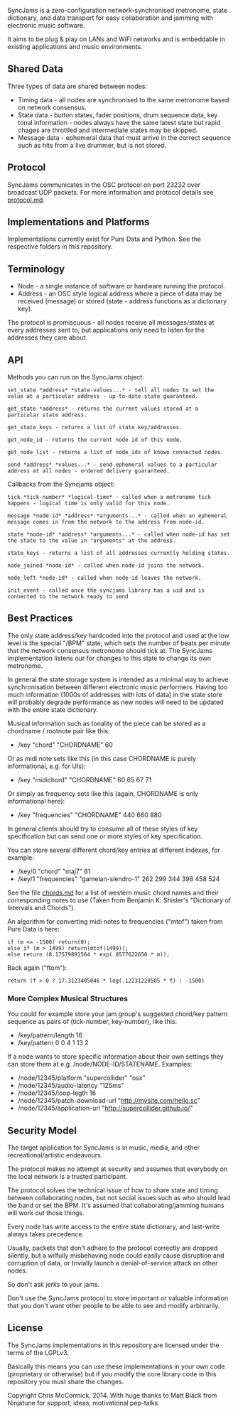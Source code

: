 SyncJams is a zero-configuration network-synchronised metronome, state dictionary, and data transport for easy collaboration and jamming with electronic music software.

It aims to be plug & play on LANs and WiFi networks and is embeddable in existing applications and music environments.

## Shared Data ###

Three types of data are shared between nodes:

 * Timing data - all nodes are synchronised to the same metronome based on network consensus.
 * State data - button states, fader positions, drum sequence data, key tonal information - nodes always have the same latest state but rapid chages are throttled and intermediate states may be skipped.
 * Message data - ephemeral data that must arrive in the correct sequence such as hits from a live drummer, but is not stored.

## Protocol ##

SyncJams communicates in the OSC protocol on port 23232 over broadcast UDP packets. For more information and protocol details see [protocol.md](doc/protocol.md).

## Implementations and Platforms ##

Implementations currently exist for Pure Data and Python. See the respective folders in this repository.

## Terminology ##

 * Node - a single instance of software or hardware running the protocol.
 * Address - an OSC style logical address where a piece of data may be received (message) or stored (state - address functions as a dictionary key).

The protocol is promiscuous - all nodes receive all messages/states at every addresses sent to, but applications only need to listen for the addresses they care about.

## API ##

Methods you can run on the SyncJams object:

	set_state *address* *state-values...* - tell all nodes to set the value at a particular address - up-to-date state guaranteed.
	
	get_state *address* - returns the current values stored at a particular state address.
	
	get_state_keys - returns a list of state key/addresses.
	
	get_node_id - returns the current node id of this node.
	
	get_node_list - returns a list of node_ids of known connected nodes.
	
	send *address* *values...* - send ephemeral values to a particular address at all nodes - ordered delivery guaranteed.

Callbacks from the Syncjams object:

	tick *tick-number* *logical-time* - called when a metronome tick happens - logical time is only valid for this node.
	
	message *node-id* *address* *arguments...* - called when an ephemeral message comes in from the network to the address from node-id.
	
	state *node-id* *address* *arguments...* - called when node-id has set the state to the value in "arguments" at the address.
	
	state_keys - returns a list of all addresses currently holding states.
	
	node_joined *node-id* - called when node-id joins the network.
	
	node_left *node-id* - called when node-id leaves the network.
	
	init_event - called once the syncjams library has a uid and is connected to the network ready to send

## Best Practices ##

The only state address/key hardcoded into the protocol and used at the low level is the special "/BPM" state, which sets the number of beats per minute that the network consensus metronome should tick at. The SyncJams implementation listens our for changes to this state to change its own metronome.

In general the state storage system is intended as a minimal way to achieve synchronisation between different electronic music performers. Having too much information (1000s of addresses with lots of data) in the state store will probably degrade performance as new nodes will need to be updated with the entire state dictionary.

Musical information such as tonality of the piece can be stored as a chordname / rootnote pair like this:

 * /key "chord" "CHORDNAME" 60

Or as midi note sets like this (in this case CHORDNAME is purely informational, e.g. for UIs):

 * /key "midichord" "CHORDNAME" 60 65 67 71

Or simply as frequency sets like this (again, CHORDNAME is only informational here):

 * /key "frequencies" "CHORDNAME" 440 660 880

In general clients should try to consume all of these styles of key specification but can send one or more styles of key specification.

You can store several different chord/key entries at different indexes, for example:

 * /key/0 "chord" "maj7" 61
 * /key/1 "frequencies" "gamelan-slendro-1" 262 299 344 398 458 524

See the file [chords.md](doc/chords.md) for a list of western music chord names and their corresponding notes to use (Taken from Benjamin K. Shisler's "Dictionary of Intervals and Chords").

An algorithm for converting midi notes to frequencies ("mtof") taken from Pure Data is here:

	if (m <= -1500) return(0);
	else if (m > 1499) return(mtof(1499));
	else return (8.17579891564 * exp(.0577622650 * m));

Back again ("ftom"):

	return (f > 0 ? 17.3123405046 * log(.12231220585 * f) : -1500)

### More Complex Musical Structures ###

You could for example store your jam group's suggested chord/key pattern sequence as pairs of (tick-number, key-number), like this:

 * /key/pattern/length 16
 * /key/pattern 0 0 4 1 13 2

If a node wants to store specific information about their own settings they can store them at e.g. /node/NODE-ID/STATENAME. Examples:

 * /node/12345/platform "supercollider" "osx"
 * /node/12345/audio-latency "125ms"
 * /node/12345/loop-legth 16
 * /node/12345/patch-download-url "http://mysite.com/hello.sc"
 * /node/12345/application-url "http://supercollider.github.io/"

## Security Model ##

The target application for SyncJams is in music, media, and other recreational/artistic endeavours.

The protocol makes no attempt at security and assumes that everybody on the local network is a trusted participant.

The protocol solves the technical issue of how to share state and timing between collaborating nodes, but not social issues such as who should lead the band or set the BPM. It's assumed that collaborating/jamming humans will work out those things.

Every node has write access to the entire state dictionary, and last-write always takes precedence.

Usually, packets that don't adhere to the protocol correctly are dropped silently, but a wilfully misbehaving node could easily cause disruption and corruption of data, or trivially launch a denial-of-service attack on other nodes.

So don't ask jerks to your jams.

Don't use the SyncJams protocol to store important or valuable information that you don't want other people to be able to see and modify arbitrarily.

## License ##

The SyncJams implementations in this repository are licensed under the terms of the LGPLv3.

Basically this means you can use these implementations in your own code (proprietary or otherwise) but if you modify the core library code in this repository you must share the changes.

Copyright Chris McCormick, 2014. With huge thanks to Matt Black from Ninjatune for support, ideas, motivational pep-talks.
